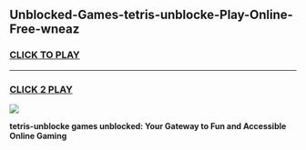 
## Unblocked-Games-tetris-unblocke-Play-Online-Free-wneaz
<h3>
<a href="https://premium76.site?title=tetris-unblocke&ref=26A">CLICK TO PLAY</a></h3>
<hr>

<h3>
<a href="https://premium76.site?title=tetris-unblocke&ref=26A">CLICK 2 PLAY</a>
  
</h3>

<a href="https://premium76.site?title=tetris-unblocke&ref=26A"><img src="https://clearcache.store/games.png"></a>


**tetris-unblocke games unblocked: Your Gateway to Fun and Accessible Online Gaming**
